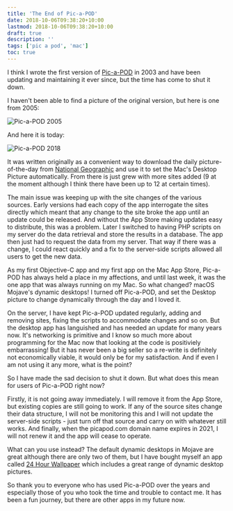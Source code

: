 ```yaml
---
title: 'The End of Pic-a-POD'
date: 2018-10-06T09:38:20+10:00
lastmod: 2018-10-06T09:38:20+10:00
draft: true
description: ''
tags: ['pic a pod', 'mac']
toc: true
---
```


I think I wrote the first version of [Pic-a-POD][1] in 2003 and have been updating and maintaining it ever since, but the time has come to shut it down.

<!--more-->

I haven't been able to find a picture of the original version, but here is one from 2005:

![Pic-a-POD 2005][2]

And here it is today:

![Pic-a-POD 2018][5]

It was written originally as a convenient way to download the daily picture-of-the-day from [National Geographic][3] and use it to set the Mac's Desktop Picture automatically. From there is just grew with more sites added (9 at the moment although I think there have been up to 12 at certain times).

The main issue was keeping up with the site changes of the various sources. Early versions had each copy of the app interrogate the sites directly which meant that any change to the site broke the app until an update could be released. And without the App Store making updates easy to distribute, this was a problem. Later I switched to having PHP scripts on my server do the data retrieval and store the results in a database. The app then just had to request the data from my server. That way if there was a change, I could react quickly and a fix to the server-side scripts allowed all users to get the new data.

As my first Objective-C app and my first app on the Mac App Store, Pic-a-POD has always held a place in my affections, and until last week, it was the one app that was always running on my Mac. So what changed? macOS Mojave's dynamic desktops! I turned off Pic-a-POD, and set the Desktop picture to change dynamically through the day and I loved it.

On the server, I have kept Pic-a-POD updated regularly, adding and removing sites, fixing the scripts to accommodate changes and so on. But the desktop app has languished and has needed an update for many years now. It's networking is primitive and I know so much more about programming for the Mac now that looking at the code is positiviely embarrassing! But it has never been a big seller so a re-write is definitely not economically viable, it would only be for my satisfaction. And if even I am not using it any more, what is the point?

So I have made the sad decision to shut it down. But what does this mean for users of Pic-a-POD right now?

Firstly, it is not going away immediately. I will remove it from the App Store, but existing copies are still going to work. If any of the source sites change their data structure, I will not be monitoring this and I will not update the server-side scripts - just turn off that source and carry on with whatever still works. And finally, when the picapod.com domain name expires in 2021, I will not renew it and the app will cease to operate.

What can you use instead? The default dynamic desktops in Mojave are great although there are only two of them, but I have bought myself an app called [24 Hour Wallpaper][4] which includes a great range of dynamic desktop pictures.

So thank you to everyone who has used Pic-a-POD over the years and especially those of you who took the time and trouble to contact me. It has been a fun journey, but there are other apps in my future now.

[1]: https://picapod.com
[2]: /images/POD2005.png
[3]: https://www.nationalgeographic.com/photography/photo-of-the-day/
[4]: https://itunes.apple.com/au/app/24-hour-wallpaper/id1226087575?mt=12
[5]: /images/POD2018.png
